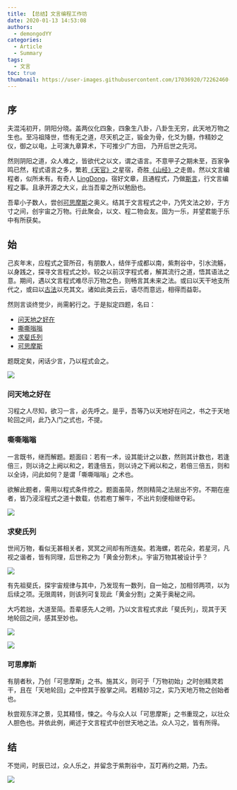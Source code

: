```yaml
---
title: 【总结】文言编程工作坊
date: 2020-01-13 14:53:08
authors:
  - demongodYY
categories:
  - Article
  - Summary
tags:
  - 文言
toc: true
thumbnail: https://user-images.githubusercontent.com/17036920/72262460-f04c3b00-3651-11ea-9ee7-98b26faa4f09.png
---
```


## 序

夫混沌初开，阴阳分晓。盖两仪化四象，四象生八卦，八卦生无穷，此天地万物之生也。至冯祖降世，悟有无之道，尽天机之正，锻金为骨，化爻为髓，作精妙之仪，御之以电，上可演九章算术，下可推少广方田， 乃开后世之先河。

然则阴阳之道，众人难之，皆欲代之以文，谓之语言。不意甲子之期未至，百家争鸣已然，程式语言之多，繁若[《天官》](https://ctext.org/shiji/tian-guan-shu/zh)之星宿，奇胜[《山经》](https://en.wikipedia.org/wiki/Classic_of_Mountains_and_Seas)之走兽。然以文言编程者，似所未有。有奇人 [LingDong](https://github.com/LingDong-)，宿好文章，且通程式，乃做[斯言](https://wy-lang.org/)，行文言编程之事。且承开源之大义，此当吾辈之所以勉励也。

吾辈小子数人，尝创[可思摩斯](https://cocoet.cn/co3mos/projects/view)之奥义。结其于文言程式之中，乃凭文法之妙，于方寸之间，创宇宙之万物。行此聚会，以文、程二物会友。固为一乐，并望君能于乐中有所获矣。

<!-- more -->

## 始

己亥年末，应程式之营所召，有朋数人，结伴于成都以南，紫荆谷中，引水流觞，以身践之，探寻文言程式之妙。较之以前汉字程式者，解其流行之道，悟其语法之意。期间，遇以文言程式难尽示万物之色，则畅言其未来之法。或曰以天干地支所代之，或曰以[古法](https://colors.ichuantong.cn/)以充其文。诸如此类云云，语尽而意远，相得而益彰。

然则言谈终觉少，尚需躬行之。于是拟定四题，名曰：

- [问天地之好在](https://cocoet.cn/co3mos/project/5e1abbacca712300193176a3/preview)
- [嘶嘶嗡嗡](https://cocoet.cn/co3mos/project/5e1abab4ca71230019317687/preview)
- [求斐氏列](https://cocoet.cn/co3mos/project/5e19ff033e2f5000198df2aa/preview)
- [可思摩斯](https://cocoet.cn/co3mos/project/5e1acf51ca7123001931771c/preview)

题既定矣，闲话少言，乃以程式会之。

![](https://user-images.githubusercontent.com/17036920/72262006-fbeb3200-3650-11ea-8d27-5ea901aa4913.png)

### 问天地之好在

习程之人尽知，欲习一言，必先呼之。是乎，吾等乃以天地好在问之，书之于天地轮回之间，此乃入门之式也，不提。

### 嘶嘶嗡嗡

一言既书，继而解题。题面曰：若有一术，设其能计之以数，然则其计数也，若逢倍三，则以诗之上阙以和之，若逢倍五，则以诗之下阙以和之，若倍三倍五，则和以全诗，问此如何？是谓「嘶嘶嗡嗡」之术也。

欲解此题者，需用以程式条件控之。题面虽简，然则精简之法层出不穷。不期在座者，皆乃浸淫程式之道十数载，仿若庖丁解牛，不出片刻便相继夺彩。

![](https://user-images.githubusercontent.com/17036920/72262460-f04c3b00-3651-11ea-9ee7-98b26faa4f09.png)

### 求斐氏列

世间万物，看似无甚相关者，冥冥之间却有所连矣。若海螺，若花朵，若星河，凡视之谐者，皆有同理，后世称之为「黄金分割术」。宇宙万物其被设计乎？

![](https://inews.gtimg.com/newsapp_bt/0/10161846677/1000)

有先祖斐氏，探宇宙规律与其中，乃发现有一数列，自一始之，加相邻两项，以为后续之项。无限周转，则该列可复现此「黄金分割」之美于奥秘之间。

大巧若拙，大道至简。吾辈感先人之明，乃以文言程式求此「斐氏列」，现其于天地轮回之间，感其至妙也。

![](https://user-images.githubusercontent.com/17036920/72263576-1a066180-3654-11ea-94bd-8b298718f1b8.png)

![](https://user-images.githubusercontent.com/17036920/72264616-fa703880-3655-11ea-9da7-94ba88d034ff.png)

### 可思摩斯

有朋者秋，乃创「可思摩斯」之书。施其义，则可于「万物初始」之时创精灵若干，且在「天地轮回」之中控其于股掌之间。若精妙习之，实乃天地万物之创始者也。

秋尝观东洋之景，见其精怪，悚之。今与众人以「可思摩斯」之书重现之，以壮众人胆色也。并依此例，阐述于文言程式中创世天地之法。众人习之，皆有所得。

## 结

不觉间，时辰已过，众人乐之，并留念于紫荆谷中，互叮再约之期，乃去。

![](https://user-images.githubusercontent.com/17036920/72264338-8e8dd000-3655-11ea-9f0e-d19e0b2e81dd.png)
